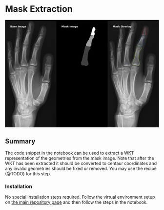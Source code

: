 # Mask Extraction

![Mask Extraction and Overlay](example/output/example_mask_overlay.png?raw=false "Mask Extraction and Overlay")

## Summary
The code snippet in the notebook can be used to extract a WKT representation of
the geometries from the mask image. Note that after the WKT has been extracted
it should be converted to centaur coordinates and any invalid geometries should
be fixed or removed. You may use the recipe (@TODO) for this step.

### Installation
No special installation steps required. Follow the virtual environment setup on
[the main repository page](../README.md#installation) and then follow the steps in the notebook.
